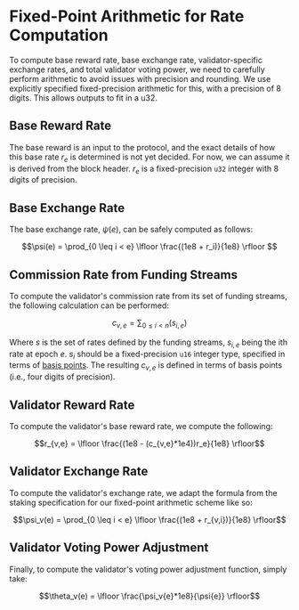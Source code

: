 # Fixed-Point Arithmetic for Rate Computation

To compute base reward rate, base exchange rate, validator-specific exchange
rates, and total validator voting power, we need to carefully perform
arithmetic to avoid issues with precision and rounding. We use explicitly
specified fixed-precision arithmetic for this, with a precision of 8 digits.
This allows outputs to fit in a u32.

## Base Reward Rate

The base reward is an input to the protocol, and the exact details of how this
base rate $r_{e}$ is determined is not yet decided. For now, we can assume it is
derived from the block header. $r_{e}$ is a fixed-precision `u32` integer with
8 digits of precision.


## Base Exchange Rate

The base exchange rate, $\psi(e)$, can be safely computed as follows:

$$\psi(e) = \prod_{0 \leq i < e} \lfloor \frac{(1e8 + r_i)}{1e8} \rfloor $$


## Commission Rate from Funding Streams

To compute the validator's commission rate from its set of funding streams, the following calculation can be performed:

$$c_{v,e} = \sum_{0 \leq i < n} (s_{i,e})$$

Where $s$ is the set of rates defined by the funding streams, $s_{i,e}$ being
the ith rate at epoch $e$.  $s_i$ should be a fixed-precision `u16` integer
type, specified in terms of [basis
points](https://en.wikipedia.org/wiki/Basis_point). The resulting $c_{v,e}$ is
defined in terms of basis points (i.e., four digits of precision). 


## Validator Reward Rate

To compute the validator's base reward rate, we compute the following:

$$r_{v,e} = \lfloor \frac{(1e8 - (c_{v,e}*1e4))r_e}{1e8} \rfloor$$

## Validator Exchange Rate

To compute the validator's exchange rate, we adapt the formula from the staking
specification for our fixed-point arithmetic scheme like so:

$$\psi_v(e) = \prod_{0 \leq i < e} \lfloor \frac{(1e8 + r_{v,i})}{1e8} \rfloor$$

## Validator Voting Power Adjustment

Finally, to compute the validator's voting power adjustment function, simply take:

$$\theta_v(e) = \lfloor \frac{\psi_v{e}*1e8}{\psi{e}} \rfloor$$